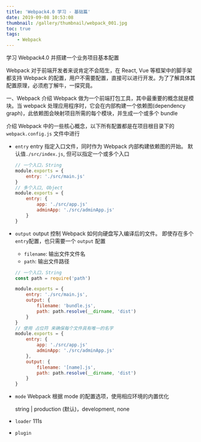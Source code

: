 ```yaml
---
title: 'Webpack4.0 学习 - 基础篇'
date: 2019-09-08 10:53:08
thumbnail: /gallery/thumbnail/webpack_001.jpg
toc: true
tags:
    - Webpack
---
```

学习 Webpack4.0 并搭建一个业务项目基本配置

<!-- more -->
Webpack 对于前端开发者来说肯定不会陌生，在 React, Vue 等框架中的脚手架都支持 Webpack 的配置，用户不需要配置，直接可以进行开发。为了了解具体其配置原理，必须庖丁解牛，一探究竟。

一、Webpack 介绍
Webpack 做为一个前端打包工具，其中最重要的概念就是模块。当 webpack 处理应用程序时，它会在内部构建一个依赖图(dependency graph)，此依赖图会映射项目所需的每个模块，并生成一个或多个 bundle

介绍 Webpack 中的一些核心概念，以下所有配置都是在项目根目录下的 `webpack.config.js` 文件中进行

- `entry`
    entry 指定入口文件，同时作为 Webpack 内部构建依赖图的开始。
    默认值`./src/index.js`, 但可以指定一个或多个入口

    ```javascript
    // 一个入口，String
    module.exports = {
        entry: './src/main.js'
    }
    // 多个入口, Object
    module.exports = {
        entry: {
            app: './src/app.js'
            adminApp: './src/adminApp.js'
        }
    }
    ```
- `output`
    output 控制 Webpack 如何向硬盘写入编译后的文件。
    即使存在多个`entry`配置，也只需要一个 `output` 配置

    - `filename`: 输出文件文件名
    - `path`: 输出文件路径

    ```javascript
    // 一个入口，String
    const path = require('path')

    module.exports = {
        entry: './src/main.js',
        output: {
            filename: 'bundle.js',
            path: path.resolve(__dirname, 'dist')
        }
    }
    // 使用 占位符 来确保每个文件具有唯一的名字
    module.exports = {
        entry: {
            app: './src/app.js'
            adminApp: './src/adminApp.js'
        },
        output: {
            filename: '[name].js',
            path: path.resolve(__dirname, 'dist')
        }
    }
    ```
- `mode`
    Webpack 根据 mode 的配置选项，使用相应环境的内置优化

    string | production (默认)，development, none
 
- `loader`
    111s
- `plugin`